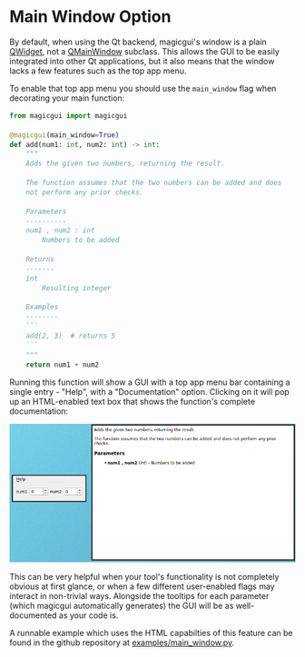 # Main Window Option

By default, when using the Qt backend, magicgui's window is a plain [QWidget](https://doc.qt.io/qt-5/qwidget.html), not a [QMainWindow](https://doc.qt.io/qt-5/qmainwindow.html) subclass. This allows the GUI to be easily integrated into other Qt applications, but it also means that the window lacks a few features such as the top app menu.

To enable that top app menu you should use the `main_window` flag when decorating your main function:

```python
from magicgui import magicgui

@magicgui(main_window=True)
def add(num1: int, num2: int) -> int:
    """
    Adds the given two numbers, returning the result.

    The function assumes that the two numbers can be added and does
    not perform any prior checks.

    Parameters
    ----------
    num1 , num2 : int
        Numbers to be added

    Returns
    -------
    int
        Resulting integer

    Examples
    --------
    ```
    add(2, 3)  # returns 5
    ```
    """
    return num1 + num2
```

Running this function will show a GUI with a top app menu bar containing a single entry - "Help", with a "Documentation" option. Clicking on it will pop up an HTML-enabled text box that shows the function's complete documentation:

![Menu example](../images/main_window.png)

This can be very helpful when your tool's functionality is not completely obvious at first glance, or when a few different user-enabled flags may interact in non-trivial ways. Alongside the tooltips for each parameter (which magicgui automatically generates) the GUI will be as well-documented as your code is.

A runnable example which uses the HTML capabilties of this feature can be found in the github repository at [examples/main_window.py](https://github.com/pyapp-kit/magicgui/blob/main/examples/main_window.py).
